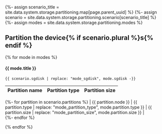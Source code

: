 {%- assign scenario_title = site.data.system.storage.partitioning.map[page.parent_uuid] %}
{%- assign scenario = site.data.system.storage.partitioning.scenario[scenario_title] %}
{%- assign modes = site.data.system.storage.partitioning.modes %}

## Partition the device{% if scenario.plural %}s{% endif %}

{% for mode in modes %}

#### {{ mode.title }}

```
{{ scenario.sgdisk | replace: "mode_sgdisk", mode.sgdisk -}}
```

| Partition name       | Partition type       | Partition size       |
| :------------------- | :------------------- | :------------------- |
{%- for partition in scenario.partitions %}
| {{ partition.node }} | {{ partition.type | replace: "mode_partition_type", mode.partition.type }} | {{ partition.size | replace: "mode_partition_size", mode.partition.size }} |      
{%- endfor %}

{% endfor %}
